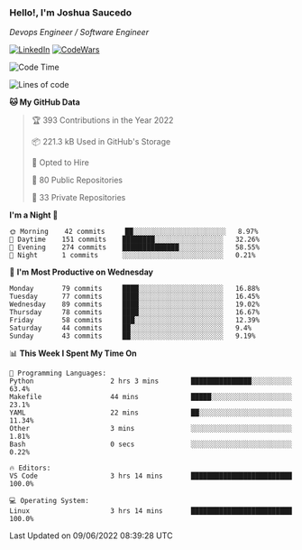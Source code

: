 ### Hello!, I'm Joshua Saucedo
*Devops Engineer / Software Engineer*  

[![LinkedIn](https://img.shields.io/badge/LinkedIn-0073b1?logo=linkedin&style=flat-square&logoColor=white)](https://www.linkedin.com/in/joshua-nathanael-saucedo-uriarte-bb0336169/)
[![CodeWars](https://www.codewars.com/users/joshuansu0897/badges/micro)](https://www.codewars.com/users/joshuansu0897)

<!--START_SECTION:waka-->
![Code Time](http://img.shields.io/badge/Code%20Time-0%20secs-blue)

![Lines of code](https://img.shields.io/badge/From%20Hello%20World%20I%27ve%20Written-2%20Million%20lines%20of%20code-blue)

**🐱 My GitHub Data** 

> 🏆 393 Contributions in the Year 2022
 > 
> 📦 221.3 kB Used in GitHub's Storage 
 > 
> 💼 Opted to Hire
 > 
> 📜 80 Public Repositories 
 > 
> 🔑 33 Private Repositories  
 > 
**I'm a Night 🦉** 

```text
🌞 Morning    42 commits     ██░░░░░░░░░░░░░░░░░░░░░░░   8.97% 
🌆 Daytime    151 commits    ████████░░░░░░░░░░░░░░░░░   32.26% 
🌃 Evening    274 commits    ██████████████░░░░░░░░░░░   58.55% 
🌙 Night      1 commits      ░░░░░░░░░░░░░░░░░░░░░░░░░   0.21%

```
📅 **I'm Most Productive on Wednesday** 

```text
Monday       79 commits     ████░░░░░░░░░░░░░░░░░░░░░   16.88% 
Tuesday      77 commits     ████░░░░░░░░░░░░░░░░░░░░░   16.45% 
Wednesday    89 commits     ████░░░░░░░░░░░░░░░░░░░░░   19.02% 
Thursday     78 commits     ████░░░░░░░░░░░░░░░░░░░░░   16.67% 
Friday       58 commits     ███░░░░░░░░░░░░░░░░░░░░░░   12.39% 
Saturday     44 commits     ██░░░░░░░░░░░░░░░░░░░░░░░   9.4% 
Sunday       43 commits     ██░░░░░░░░░░░░░░░░░░░░░░░   9.19%

```


📊 **This Week I Spent My Time On** 

```text
💬 Programming Languages: 
Python                   2 hrs 3 mins        ███████████████░░░░░░░░░░   63.4% 
Makefile                 44 mins             █████░░░░░░░░░░░░░░░░░░░░   23.1% 
YAML                     22 mins             ██░░░░░░░░░░░░░░░░░░░░░░░   11.34% 
Other                    3 mins              ░░░░░░░░░░░░░░░░░░░░░░░░░   1.81% 
Bash                     0 secs              ░░░░░░░░░░░░░░░░░░░░░░░░░   0.22%

🔥 Editors: 
VS Code                  3 hrs 14 mins       █████████████████████████   100.0%

💻 Operating System: 
Linux                    3 hrs 14 mins       █████████████████████████   100.0%

```


 Last Updated on 09/06/2022 08:39:28 UTC
<!--END_SECTION:waka-->
